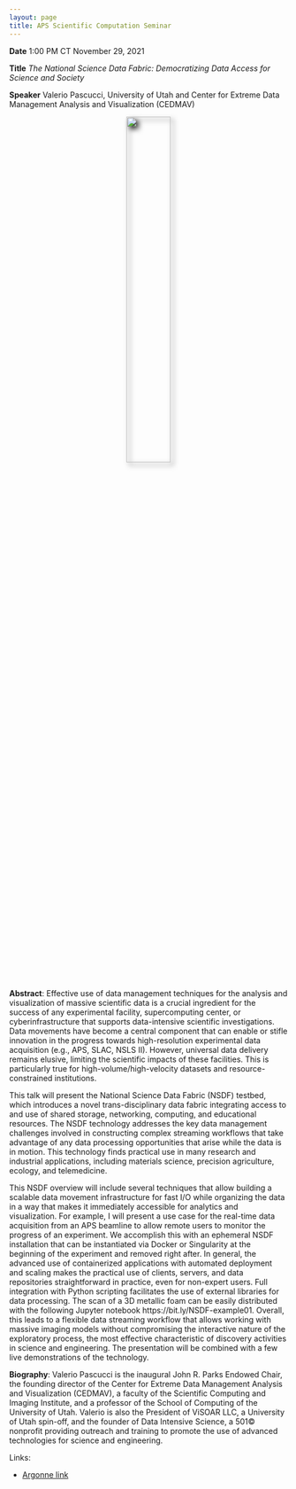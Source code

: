 ```yaml
---
layout: page
title: APS Scientific Computation Seminar
---
```


**Date** 1:00 PM CT November 29, 2021

**Title** *The National Science Data Fabric: Democratizing Data Access for Science and Society*

**Speaker** Valerio Pascucci, University of Utah and Center for Extreme Data Management Analysis and Visualization (CEDMAV)

<p align=center>
<img src="https://nationalsciencedatafabric.org/assets/images/people/pascucci.png" width="40%" style="filter: drop-shadow(5px 5px 5px #222);"> 
</p> 


**Abstract**: Effective use of data management techniques for the analysis and visualization of massive scientific data is a crucial ingredient for the success of any experimental facility, supercomputing center, or cyberinfrastructure that supports data-intensive scientific investigations. Data movements have become a central component that can enable or stifle innovation in the progress towards high-resolution experimental data acquisition (e.g., APS, SLAC, NSLS II). However, universal data delivery remains elusive, limiting the scientific impacts of these facilities. This is particularly true for high-volume/high-velocity datasets and resource-constrained institutions.

This talk will present the National Science Data Fabric (NSDF) testbed, which introduces a novel trans-disciplinary data fabric integrating access to and use of shared storage, networking, computing, and educational resources. The NSDF technology addresses the key data management challenges involved in constructing complex streaming workflows that take advantage of any data processing opportunities that arise while the data is in motion. This technology finds practical use in many research and industrial applications, including materials science, precision agriculture, ecology, and telemedicine.

This NSDF overview will include several techniques that allow building a scalable data movement infrastructure for fast I/O while organizing the data in a way that makes it immediately accessible for analytics and visualization. For example, I will present a use case for the real-time data acquisition from an APS beamline to allow remote users to monitor the progress of an experiment. We accomplish this with an ephemeral NSDF installation that can be instantiated via Docker or Singularity at the beginning of the experiment and removed right after. In general, the advanced use of containerized applications with automated deployment and scaling makes the practical use of clients, servers, and data repositories straightforward in practice, even for non-expert users. Full integration with Python scripting facilitates the use of external libraries for data processing. The scan of a 3D metallic foam can be easily distributed with the following Jupyter notebook https://​bit​.ly/​N​S​D​F​-​e​x​a​m​ple01. Overall, this leads to a flexible data streaming workflow that allows working with massive imaging models without compromising the interactive nature of the exploratory process, the most effective characteristic of discovery activities in science and engineering. The presentation will be combined with a few live demonstrations of the technology.

**Biography**: Valerio Pascucci is the inaugural John R. Parks Endowed Chair, the founding director of the Center for Extreme Data Management Analysis and Visualization (CEDMAV), a faculty of the Scientific Computing and Imaging Institute, and a professor of the School of Computing of the University of Utah. Valerio is also the President of ViSOAR LLC, a University of Utah spin-off, and the founder of Data Intensive Science, a 501© nonprofit providing outreach and training to promote the use of advanced technologies for science and engineering. 


Links:
- [Argonne link](https://www.anl.gov/event/the-national-science-data-fabric-democratizing-data-access-for-science-and-society)

